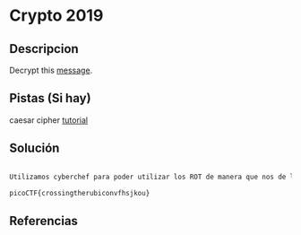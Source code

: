 # Crypto 2019

## Descripcion

Decrypt this [message](https://jupiter.challenges.picoctf.org/static/49f31c8f17817dc2d367428c9e5ab0bc/ciphertext).

## Pistas (Si hay)

caesar cipher [tutorial](https://learncryptography.com/classical-encryption/caesar-cipher)

## Solución

``` Bash

Utilizamos cyberchef para poder utilizar los ROT de manera que nos de la siguiente bandera

picoCTF{crossingtherubiconvfhsjkou}

```

## Referencias